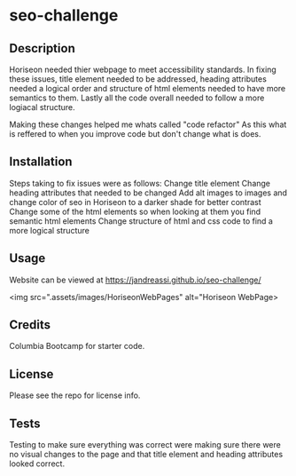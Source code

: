 # seo-challenge

## Description

Horiseon needed thier webpage to meet accessibility standards. In fixing these issues, title element needed to be addressed, heading attributes needed a logical order and structure of html elements needed to have more semantics to them. Lastly all the code overall needed to follow a more logiacal structure. 

Making these changes helped me whats called "code refactor" As this what is reffered to when you improve code but don't change what is does. 


## Installation

Steps taking to fix issues were as follows:
Change title element
Change heading attributes that needed to be changed
Add alt images to images and change color of seo in Horiseon to a darker shade for better contrast
Change some of the html elements so when looking at them you find semantic html elements
Change structure of html and css code to find a more logical structure

## Usage
Website can be viewed at https://jandreassi.github.io/seo-challenge/

<img src=".assets/images/HoriseonWebPages" alt="Horiseon WebPage>

## Credits

Columbia Bootcamp for starter code.

## License

Please see the repo for license info.

## Tests

Testing to make sure everything was correct were making sure there were no visual changes to the page and that title element and heading attributes looked correct.